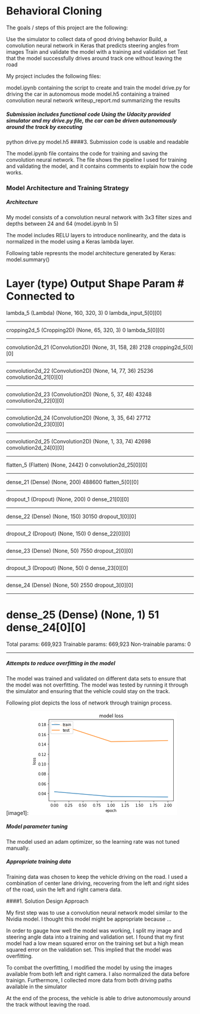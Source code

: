 # Behavioral Cloning


The goals / steps of this project are the following:

Use the simulator to collect data of good driving behavior
Build, a convolution neural network in Keras that predicts steering angles from images
Train and validate the model with a training and validation set
Test that the model successfully drives around track one without leaving the road

My project includes the following files:

model.ipynb containing the script to create and train the model
drive.py for driving the car in autonomous mode
model.h5 containing a trained convolution neural network
writeup_report.md  summarizing the results

##### Submission includes functional code Using the Udacity provided simulator and my drive.py file, the car can be driven autonomously around the track by executing

python drive.py model.h5
####3. Submission code is usable and readable

The model.ipynb file contains the code for training and saving the convolution neural network. The file shows the pipeline I used for training and validating the model, and it contains comments to explain how the code works.

### Model Architecture and Training Strategy

##### Architecture
My model consists of a convolution neural network with 3x3 filter sizes and depths between 24 and 64 (model.ipynb ln 5)

The model includes RELU layers to introduce nonlinearity, and the data is normalized in the model using a Keras lambda layer.

Following table represnts the model architecture generated by Keras: model.summary()

Layer (type)                     Output Shape          Param #     Connected to                     
====================================================================================================
lambda_5 (Lambda)                (None, 160, 320, 3)   0           lambda_input_5[0][0]             
____________________________________________________________________________________________________
cropping2d_5 (Cropping2D)        (None, 65, 320, 3)    0           lambda_5[0][0]                   
____________________________________________________________________________________________________
convolution2d_21 (Convolution2D) (None, 31, 158, 28)   2128        cropping2d_5[0][0]               
____________________________________________________________________________________________________
convolution2d_22 (Convolution2D) (None, 14, 77, 36)    25236       convolution2d_21[0][0]           
____________________________________________________________________________________________________
convolution2d_23 (Convolution2D) (None, 5, 37, 48)     43248       convolution2d_22[0][0]           
____________________________________________________________________________________________________
convolution2d_24 (Convolution2D) (None, 3, 35, 64)     27712       convolution2d_23[0][0]           
____________________________________________________________________________________________________
convolution2d_25 (Convolution2D) (None, 1, 33, 74)     42698       convolution2d_24[0][0]           
____________________________________________________________________________________________________
flatten_5 (Flatten)              (None, 2442)          0           convolution2d_25[0][0]           
____________________________________________________________________________________________________
dense_21 (Dense)                 (None, 200)           488600      flatten_5[0][0]                  
____________________________________________________________________________________________________
dropout_1 (Dropout)              (None, 200)           0           dense_21[0][0]                   
____________________________________________________________________________________________________
dense_22 (Dense)                 (None, 150)           30150       dropout_1[0][0]                  
____________________________________________________________________________________________________
dropout_2 (Dropout)              (None, 150)           0           dense_22[0][0]                   
____________________________________________________________________________________________________
dense_23 (Dense)                 (None, 50)            7550        dropout_2[0][0]                  
____________________________________________________________________________________________________
dropout_3 (Dropout)              (None, 50)            0           dense_23[0][0]                   
____________________________________________________________________________________________________
dense_24 (Dense)                 (None, 50)            2550        dropout_3[0][0]                  
____________________________________________________________________________________________________
dense_25 (Dense)                 (None, 1)             51          dense_24[0][0]                   
====================================================================================================
Total params: 669,923
Trainable params: 669,923
Non-trainable params: 0
____________________________________________________________________________________________________
##### Attempts to reduce overfitting in the model

The model was trained and validated on different data sets to ensure that the model was not overfitting. The model was tested by running it through the simulator and ensuring that the vehicle could stay on the track.

Following plot depicts the loss of network through trainign process.

[image1]: ![alt text](./model_loss.png "model_loss")

##### Model parameter tuning

The model used an adam optimizer, so the learning rate was not tuned manually.

##### Appropriate training data

Training data was chosen to keep the vehicle driving on the road. I used a combination of center lane driving, recovering from the left and right sides of the road, usin the left and right camera data. 


####1. Solution Design Approach

My first step was to use a convolution neural network model similar to the Nvidia model. I thought this model might be appropriate because ...

In order to gauge how well the model was working, I split my image and steering angle data into a training and validation set. I found that my first model had a low mean squared error on the training set but a high mean squared error on the validation set. This implied that the model was overfitting.

To combat the overfitting, I modified the model by using the images available from both left and right camera. I also normalized the data before trainign. Furthermore, I collected more data from both driving paths available in the simulator 


At the end of the process, the vehicle is able to drive autonomously around the track without leaving the road.



